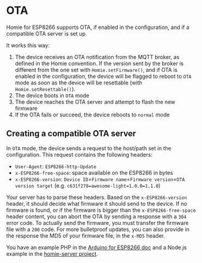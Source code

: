 # OTA

Homie for ESP8266 supports OTA, if enabled in the configuration, and if a compatible OTA server is set up.

It works this way:

1. The device receives an OTA notification from the MQTT broker, as defined in the Homie convention. If the version sent by the broker is different from the one set with `Homie.setFirmware()`, and if OTA is enabled in the configuration, the device will be flagged to reboot to `OTA` mode as soon as the device will be resettable (with `Homie.setResettable()`).
2. The device boots in `OTA` mode
3. The device reaches the OTA server and attempt to flash the new firmware
4. If the OTA fails or succeed, the device reboots to `normal` mode

## Creating a compatible OTA server

In `OTA` mode, the device sends a request to the host/path set in the configuration. This request contains the following headers:

- `User-Agent`: `ESP8266-http-Update`
- `x-ESP8266-free-space`: space available on the ESP8266 in bytes
- `x-ESP8266-version`: `Device ID`=`Firmware name`=`Firmware version`=`OTA version target` (e.g. `c631f278=awesome-light=1.0.0=1.1.0`)

Your server has to parse these headers. Based on the `x-ESP8266-version` header, it should decide what firmware it should send to the device. If no firmware is found, or if the firmware is bigger than the `x-ESP8266-free-space` header content, you can abort the OTA by sending a response with a `304` error code. To actually send the firmware, you must transfer the firmware file with a `200` code. For more bulletproof updates, you can also provide in the response the MD5 of your firmware file, in the `x-MD5` header.

You have an example PHP in the [Arduino for ESP8266 doc](http://esp8266.github.io/Arduino/versions/2.1.0/doc/ota_updates/ota_updates.html#http-server) and a Node.js example in the [homie-server project](https://github.com/marvinroger/homie-server/blob/7b53ee9a1e5a053d311da139da8df8d3bdfd6f98/lib/servers/ota.js#L126).

